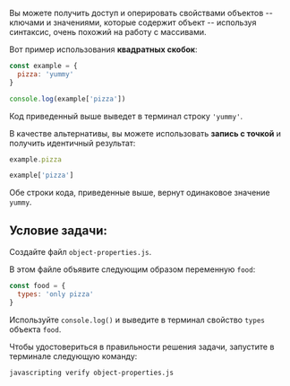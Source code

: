 Вы можете получить доступ и оперировать свойствами объектов -- ключами и значениями, которые содержит объект -- используя синтаксис, очень похожий на работу с массивами.

Вот пример использования **квадратных скобок**:

```js
const example = {
  pizza: 'yummy'
}

console.log(example['pizza'])
```

Код приведенный выше выведет в терминал строку `'yummy'`.

В качестве альтернативы, вы можете использовать **запись с точкой** и получить идентичный результат:

```js
example.pizza

example['pizza']
```

Обе строки кода, приведенные выше, вернут одинаковое значение `yummy`.

## Условие задачи:

Создайте файл `object-properties.js`.

В этом файле объявите следующим образом переменную `food`:

```js
const food = {
  types: 'only pizza'
}
```

Используйте `console.log()` и выведите в терминал свойство `types` объекта `food`.

Чтобы удостовериться в правильности решения задачи, запустите в терминале следующую команду:

```bash
javascripting verify object-properties.js
```
